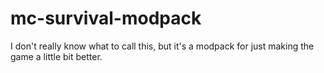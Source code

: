 # mc-survival-modpack
I don't really know what to call this, but it's a modpack for just making the game a little bit better.

